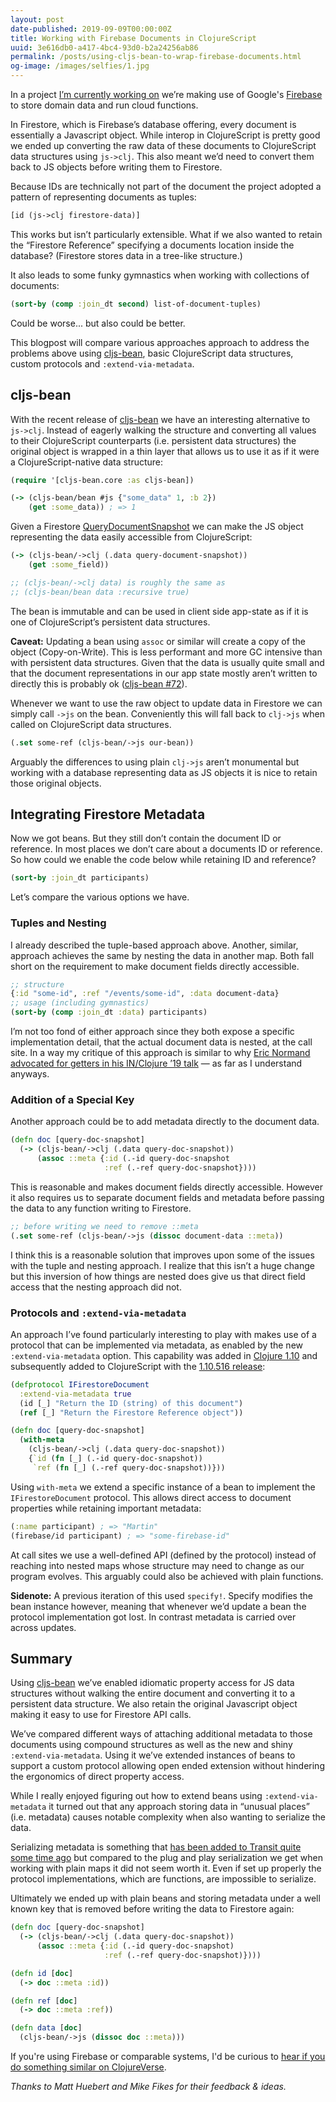 ```yaml
---
layout: post
date-published: 2019-09-09T00:00:00Z
title: Working with Firebase Documents in ClojureScript
uuid: 3e616db0-a417-4bc4-93d0-b2a24256ab86
permalink: /posts/using-cljs-bean-to-wrap-firebase-documents.html
og-image: /images/selfies/1.jpg
---
```


In a project [I’m currently working on](https://icebreaker.video) we’re making use of Google's [Firebase](https://firebase.google.com) to store domain data and run cloud functions.

In Firestore, which is Firebase’s database offering, every document is essentially a Javascript object. While interop in ClojureScript is pretty good we ended up converting the raw data of these documents to ClojureScript data structures using `js->clj`. This also meant we’d need to convert them back to JS objects before writing them to Firestore.

Because IDs are technically not part of the document the project adopted a pattern of representing documents as tuples:

```clj
[id (js->clj firestore-data)]
```

This works but isn’t particularly extensible. What if we also wanted to retain the “Firestore Reference” specifying a documents location inside the database? (Firestore stores data in a tree-like structure.)

It also leads to some funky gymnastics when working with collections of documents:

```clj
(sort-by (comp :join_dt second) list-of-document-tuples)
```

Could be worse... but also could be better.

This blogpost will compare various approaches approach to address the problems above using [cljs-bean](https://github.com/mfikes/cljs-bean), basic ClojureScript data structures, custom protocols and `:extend-via-metadata`.

## cljs-bean
With the recent release of [cljs-bean](https://github.com/mfikes/cljs-bean) we have an interesting alternative to `js->clj`. Instead of eagerly walking the structure and converting all values to their ClojureScript counterparts (i.e. persistent data structures) the original object is wrapped in a thin layer that allows us to use it as if it were a ClojureScript-native data structure:

```clj
(require '[cljs-bean.core :as cljs-bean])

(-> (cljs-bean/bean #js {"some_data" 1, :b 2})
    (get :some_data)) ; => 1
```

Given a Firestore [QueryDocumentSnapshot](https://firebase.google.com/docs/reference/js/firebase.firestore.QueryDocumentSnapshot) we can make the JS object representing the data easily accessible from ClojureScript:

```clj
(-> (cljs-bean/->clj (.data query-document-snapshot))
    (get :some_field))

;; (cljs-bean/->clj data) is roughly the same as
;; (cljs-bean/bean data :recursive true)
```

The bean is immutable and can be used in client side app-state as if it is one of ClojureScript’s persistent data structures.

**Caveat:** Updating a bean using `assoc` or similar will create a copy of the object (Copy-on-Write). This is less performant and more GC intensive than with persistent data structures. Given that the data is usually quite small and that the document representations in our app state mostly aren’t written to directly this is probably ok ([cljs-bean #72](https://github.com/mfikes/cljs-bean/issues/72)).

Whenever we want to use the raw object to update data in Firestore we can simply call `->js` on the bean. Conveniently this will fall back to `clj->js` when called on ClojureScript data structures.

```clj
(.set some-ref (cljs-bean/->js our-bean))
```

Arguably the differences to using plain `clj->js` aren’t monumental but working with a database representing data as JS objects it is nice to retain those original objects.

## Integrating Firestore Metadata

Now we got beans. But they still don’t contain the document ID or reference. In most places we don’t care about a documents ID or reference. So how could we enable the code below while retaining ID and reference?

```clj
(sort-by :join_dt participants)
```

Let’s compare the various options we have.


### Tuples and Nesting
I already described the tuple-based approach above. Another, similar, approach achieves the same by nesting the data in another map. Both fall short on the requirement to make document fields directly accessible.

```clj
;; structure
{:id "some-id", :ref "/events/some-id", :data document-data}
;; usage (including gymnastics)
(sort-by (comp :join_dt :data) participants)
```

I’m not too fond of either approach since they both expose a specific implementation detail, that the actual document data is nested, at the call site. In a way my critique of this approach is similar to why [Eric Normand advocated for getters in his IN/Clojure ’19 talk](https://youtu.be/Sjb6y19YIWg) — as far as I understand anyways.

### Addition of a Special Key

Another approach could be to add metadata directly to the document data.

```clj
(defn doc [query-doc-snapshot]
  (-> (cljs-bean/->clj (.data query-doc-snapshot))
      (assoc ::meta {:id (.-id query-doc-snapshot
                     :ref (.-ref query-doc-snapshot})))
```

This is reasonable and makes document fields directly accessible. However it also requires us to separate document fields and metadata before passing the data to any function writing to Firestore.

```clj
;; before writing we need to remove ::meta
(.set some-ref (cljs-bean/->js (dissoc document-data ::meta))
```

I think this is a reasonable solution that improves upon some of the issues with the tuple and nesting approach. I realize that this isn’t a huge change but this inversion of how things are nested does give us that direct field access that the nesting approach did not.

### Protocols and `:extend-via-metadata`

An approach I’ve found particularly interesting to play with makes use of a protocol that can be implemented via metadata, as enabled by the new `:extend-via-metadata` option. This capability was added in [Clojure 1.10](https://clojure.org/reference/protocols#_extend_via_metadata) and subsequently added to ClojureScript with the [1.10.516 release](https://clojurescript.org/news/2019-01-31-release):

```clj
(defprotocol IFirestoreDocument
  :extend-via-metadata true
  (id [_] "Return the ID (string) of this document")
  (ref [_] "Return the Firestore Reference object"))

(defn doc [query-doc-snapshot]
  (with-meta
    (cljs-bean/->clj (.data query-doc-snapshot))
    {`id (fn [_] (.-id query-doc-snapshot))
     `ref (fn [_] (.-ref query-doc-snapshot))}))
```

Using `with-meta` we extend a specific instance of a bean to implement the `IFirestoreDocument` protocol. This allows direct access to document properties while retaining important metadata:

```clj
(:name participant) ; => "Martin"
(firebase/id participant) ; => "some-firebase-id"
```

At call sites we use a well-defined API (defined by the protocol) instead of reaching into nested maps whose structure may need to change as our program evolves. This arguably could also be achieved with plain functions.

**Sidenote:** A previous iteration of this used `specify!`. Specify modifies the bean instance however, meaning that whenever we’d update a bean the protocol implementation got lost. In contrast metadata is carried over across updates.

## Summary
Using [cljs-bean](https://github.com/mfikes/cljs-bean) we’ve enabled idiomatic property access for JS data structures without walking the entire document and converting it to a persistent data structure. We also retain the original Javascript object making it easy to use for Firestore API calls.

We’ve compared different ways of attaching additional metadata to those documents using compound structures as well as  the new and shiny `:extend-via-metadata`. Using it we’ve extended instances of beans to support a custom protocol allowing open ended extension without hindering the ergonomics of direct property access.

While I really enjoyed figuring out how to extend beans using `:extend-via-metadata` it turned out that any approach storing data in “unusual places” (i.e. metadata) causes notable complexity when also wanting to serialize the data.

Serializing metadata is something that [has been added to Transit quite some time ago](https://gist.github.com/mfikes/3a160a1504debd31e5771736256ca022) but compared to the plug and play serialization we get when working with plain maps it did not seem worth it. Even if set up properly the protocol implementations, which are functions, are impossible to serialize.

Ultimately we ended up with plain beans and storing metadata under a well known key that is removed before writing the data to Firestore again:

```clj
(defn doc [query-doc-snapshot]
  (-> (cljs-bean/->clj (.data query-doc-snapshot))
      (assoc ::meta {:id (.-id query-doc-snapshot)
                     :ref (.-ref query-doc-snapshot)})))

(defn id [doc]
  (-> doc ::meta :id))

(defn ref [doc]
  (-> doc ::meta :ref))

(defn data [doc]
  (cljs-bean/->js (dissoc doc ::meta)))
```

If you're using Firebase or comparable systems, I'd be curious to [hear if you do something similar on ClojureVerse](https://clojureverse.org/t/working-with-firebase-documents-in-clojurescript/4813).

*Thanks to Matt Huebert and Mike Fikes for their feedback & ideas.*
